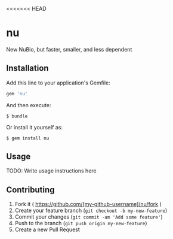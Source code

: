 <<<<<<< HEAD
# nu
New NuBio, but faster, smaller, and less dependent

## Installation

Add this line to your application's Gemfile:

```ruby
gem 'nu'
```

And then execute:

    $ bundle

Or install it yourself as:

    $ gem install nu

## Usage

TODO: Write usage instructions here

## Contributing

1. Fork it ( https://github.com/[my-github-username]/nu/fork )
2. Create your feature branch (`git checkout -b my-new-feature`)
3. Commit your changes (`git commit -am 'Add some feature'`)
4. Push to the branch (`git push origin my-new-feature`)
5. Create a new Pull Request
